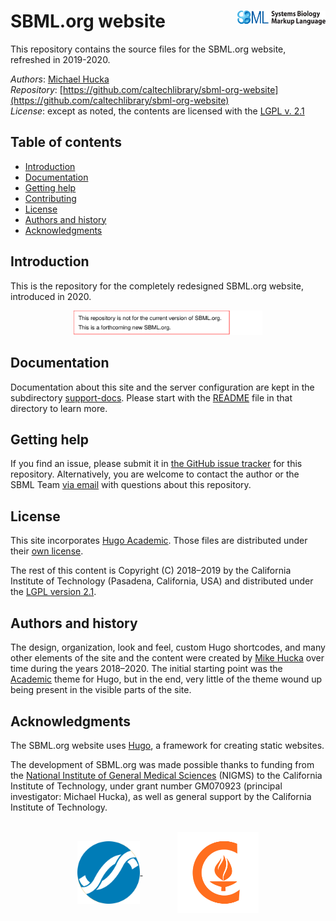 SBML.org website<img width="28%" align="right" src=".graphics/sbml-logo.svg">
================

This repository contains the source files for the SBML.org website, refreshed in 2019-2020.

*Authors*:      [Michael Hucka](https://github.com/mhucka)<br>
*Repository*:   [https://github.com/caltechlibrary/sbml-org-website](https://github.com/caltechlibrary/sbml-org-website)<br>
*License*:      except as noted, the contents are licensed with the [LGPL v.&nbsp;2.1](LICENSE.txt)


Table of contents
-----------------

* [Introduction](#introduction)
* [Documentation](#documentation)
* [Getting help](#getting-help)
* [Contributing](#contributing)
* [License](#license)
* [Authors and history](#authors-and-history)
* [Acknowledgments](#authors-and-acknowledgments)



Introduction
------------

This is the repository for the completely redesigned SBML.org website, introduced in 2020.

<p align="center"><img width="60%" src=".graphics/clarification.svg"></p>


Documentation
-------------

Documentation about this site and the server configuration are kept in the subdirectory [support-docs](support-docs).  Please start with the [README](support-docs/README.md) file in that directory to learn more.


Getting help
------------

If you find an issue, please submit it in [the GitHub issue tracker](https://github.com/sbmlteam/sbml-org-website/issues) for this repository.  Alternatively, you are welcome to contact the author or the SBML Team [via email](mailto:sbml-team@googlegroups.com) with questions about this repository.


License
-------

This site incorporates [Hugo Academic](https://github.com/gcushen/hugo-academic). Those files are distributed under their [own license](site/themes/academic/LICENSE.md).

The rest of this content is Copyright (C) 2018&ndash;2019 by the California Institute of Technology (Pasadena, California, USA) and distributed under the [LGPL version&nbsp;2.1](LICENSE.txt).


Authors and history
---------------------------

The design, organization, look and feel, custom Hugo shortcodes, and many other elements of the site and the content were created by [Mike Hucka](https://github.com/mhucka) over time during the years 2018&ndash;2020.  The initial starting point was the [Academic](https://github.com/gcushen/hugo-academic) theme for Hugo, but in the end, very little of the theme wound up being present in the visible parts of the site.


Acknowledgments
---------------

The SBML.org website uses [Hugo](https://gohugo.io), a framework for creating static websites. 

The development of SBML.org was made possible thanks to funding from the [National Institute of General Medical Sciences](https://nigms.nih.gov) (NIGMS) to the California Institute of Technology, under grant number GM070923 (principal investigator: Michael Hucka), as well as general support by the California Institute of Technology.

<br>
<div align="center">
  <a href="https://www.nigms.nih.gov">
    <img valign="middle"  height="100" src=".graphics/US-NIH-NIGMS-Logo.svg">
  </a>
  &nbsp;&nbsp;&nbsp;&nbsp;&nbsp;&nbsp;
  &nbsp;&nbsp;&nbsp;&nbsp;&nbsp;&nbsp;
  <a href="https://www.caltech.edu">
    <img valign="middle" height="130" src=".graphics/caltech-round.png">
  </a>
</div>


